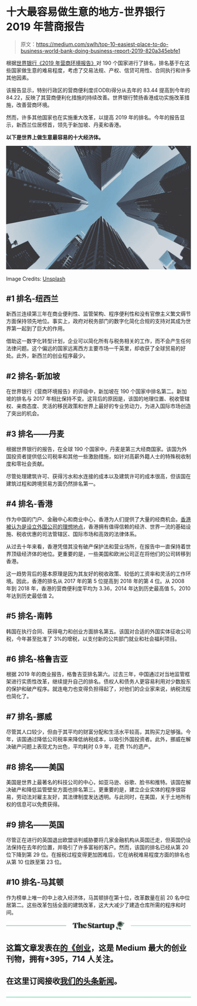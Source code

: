 # 十大最容易做生意的地方-世界银行 2019 年营商报告

> 原文：<https://medium.com/swlh/top-10-easiest-place-to-do-business-world-bank-doing-business-report-2019-820a345ebfe1>

根据[世界银行《2019 年营商环境报告》](http://www.worldbank.org/content/dam/doingBusiness/media/Annual-Reports/English/DB2019-report_web-version.pdf)对 190 个国家进行了排名，排名基于在这些国家做生意的难易程度，考虑了交易法规、产权、信贷可用性、合同执行和许多其他因素。

该报告显示，特别行政区的营商便利度(EODB)得分从去年的 83.44 提高到今年的 84.22，反映了其营商便利化措施的持续改善。世界银行赞扬香港成功实施改革措施，改善营商环境。

然而，许多其他国家也在实施重大改革，以提高 2019 年的排名。今年的报告显示，新西兰位居榜首，领先于新加坡、丹麦和香港。

**以下是世界上做生意最容易的十大经济体。**

![](img/3f4b1263de22dae4855d61d291da9115.png)

Image Credits: [Unsplash](https://images.unsplash.com/photo-1462899006636-339e08d1844e?ixlib=rb-0.3.5&ixid=eyJhcHBfaWQiOjEyMDd9&s=b207890c10d8df3f11b7a520ad57d177&auto=format&fit=crop&w=750&q=80)

## **#1 排名-纽西兰**

新西兰连续第三年在商业便利性、监管架构、程序便利性和没有官僚主义繁文缛节方面保持领先地位。事实上，政府对税务部门的数字化简化合规的支持对其成为世界第一起到了巨大的作用。

借助这一数字化转型计划，企业可以简化所有与税务相关的工作，而不会产生任何法律问题。这个偏远的国家远离西方主要市场一千英里，却收获了全球贸易的好处。此外，新西兰的创业程序最少。

## **#2 排名-新加坡**

在世界银行《营商环境报告》的评级中，新加坡在 190 个国家中排名第二。新加坡的排名与 2017 年相比保持不变。这背后的原因是，该国的地理位置、税收管辖权、亲商态度、灵活的移民政策和世界上最好的专业劳动力，为进入国际市场创造了突出的机会。

## **#3 排名——丹麦**

根据世界银行的报告，在全球 190 个国家中，丹麦是第三大经商国家。该国为外国投资者提供低公司税率和其他一些激励措施，如针对高薪外籍人士的特殊税收制度和零社会贡献。

尽管处理建筑许可、获得污水和水连接的成本以及建筑许可的成本很高，但该国在建筑过程和跨境贸易方面仍然排名第一。

## **#4 排名-香港**

作为中国的门户、金融中心和商业中心，香港为人们提供了大量的经商机会。[香港被认为是设立外国公司的理想地点](https://startupregistry.hk/hong-kong-incorporation-advantages/)，香港拥有值得信赖的经济、世界一流的基础设施、税收优惠的司法管辖区、国际市场和高效的法律体系。

从过去十年来看，香港凭借其没有破产保护法和营业场所，在报告中一直保持着世界顶级经济体的地位。更重要的是，一些美国和欧洲公司正在将他们的公司转移到香港。

这一趋势背后的基本原理是因为其友好的税收政策、较低的工资率和灵活的工作环境。因此，香港的排名从 2017 年的第 5 位提高到 2018 年的第 4 位。从 2008 年到 2018 年，香港的营商便利度平均为 3.36，2014 年达到历史最高值 5，2010 年达到历史最低值 2。

## **#5 排名-南韩**

韩国在执行合同、获得电力和创业方面排名第五。该国对合适的外国实体征收公司税，今年甚至批准了 3%的增税，以支付新的公共部门就业和社会福利项目。

## **#6 排名-格鲁吉亚**

根据 2019 年的商业报告，格鲁吉亚排名第六。过去三年，中国通过对当地监管框架进行实质性改革，继续提升自己的排名。债权人和债务人更容易利用对少数股东的保护和破产程序。就连电力也变得负担得起了，对他们的企业家来说，纳税流程也简化了。

## **#7 排名-挪威**

尽管其人口较少，但由于其平均的财富分配和生活水平较高，其购买力足够强。今年，该国通过降低公司税率来降低纳税成本，以吸引外国投资者。此外，挪威在解决破产问题上表现尤为出色，平均耗时 0.9 年，花费 1%的遗产。

## **#8 排名——美国**

美国是世界上最著名的科技公司的中心，如亚马逊、谷歌、脸书和推特。该国在解决破产和降低监管壁垒方面也排名第三。更重要的是，建立企业实体的程序很容易，劳动法对雇主友好，其法律制度发达透明。与此同时，在美国，关于土地所有权的信息可以免费获得。

## **#9 排名——英国**

尽管正在进行的英国退出欧盟谈判威胁要将几家金融机构从英国迁走，但英国仍设法保持在去年的位置，并吸引了许多富裕的客户。然而，该国的排名已经从第 20 位下降到第 29 位。在报税过程变得更加困难后，它在纳税难易程度方面的排名也从第 10 位跌至第 23 位。

## **#10 排名-马其顿**

作为榜单上唯一的中上收入经济体，马其顿排在第十位，改革数量在前 20 名中位居第二。这些改革包括全面的建筑改革，这大大减少了建造仓库所需的程序和时间。

[![](img/308a8d84fb9b2fab43d66c117fcc4bb4.png)](https://medium.com/swlh)

## 这篇文章发表在[的《创业](https://medium.com/swlh)，这是 Medium 最大的创业刊物，拥有+395，714 人关注。

## 在这里订阅接收[我们的头条新闻](http://growthsupply.com/the-startup-newsletter/)。

[![](img/b0164736ea17a63403e660de5dedf91a.png)](https://medium.com/swlh)